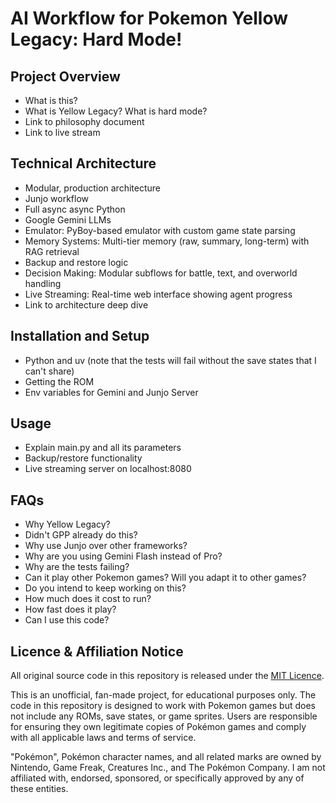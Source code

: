 # AI Workflow for Pokemon Yellow Legacy: Hard Mode!

## Project Overview

- What is this?
- What is Yellow Legacy? What is hard mode?
- Link to philosophy document
- Link to live stream

## Technical Architecture

- Modular, production architecture
- Junjo workflow
- Full async async Python
- Google Gemini LLMs
- Emulator: PyBoy-based emulator with custom game state parsing
- Memory Systems: Multi-tier memory (raw, summary, long-term) with RAG retrieval
- Backup and restore logic
- Decision Making: Modular subflows for battle, text, and overworld handling
- Live Streaming: Real-time web interface showing agent progress
- Link to architecture deep dive

## Installation and Setup

- Python and uv (note that the tests will fail without the save states that I can't share)
- Getting the ROM
- Env variables for Gemini and Junjo Server

## Usage

- Explain main.py and all its parameters
- Backup/restore functionality
- Live streaming server on localhost:8080

## FAQs

- Why Yellow Legacy?
- Didn't GPP already do this?
- Why use Junjo over other frameworks?
- Why are you using Gemini Flash instead of Pro?
- Why are the tests failing?
- Can it play other Pokemon games? Will you adapt it to other games?
- Do you intend to keep working on this?
- How much does it cost to run?
- How fast does it play?
- Can I use this code?

## Licence & Affiliation Notice

All original source code in this repository is released under the [MIT Licence](LICENSE).

This is an unofficial, fan-made project, for educational purposes only. The code in this repository is designed to work with Pokemon games but does not include any ROMs, save states, or game sprites. Users are responsible for ensuring they own legitimate copies of Pokémon games and comply with all applicable laws and terms of service.

"Pokémon", Pokémon character names, and all related marks are owned by Nintendo, Game Freak, Creatures Inc., and The Pokémon Company. I am not affiliated with, endorsed, sponsored, or specifically approved by any of these entities.
